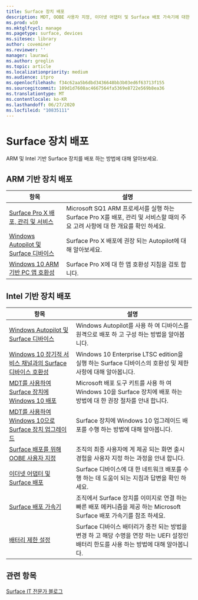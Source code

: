 ```yaml
---
title: Surface 장치 배포
description: MDT, OOBE 사용자 지정, 이더넷 어댑터 및 Surface 배포 가속기에 대한 정보를 포함하여 Surface 장치에 대한 배포 지침을 얻습니다.
ms.prod: w10
ms.mktglfcycl: manage
ms.pagetype: surface, devices
ms.sitesec: library
author: coveminer
ms.reviewer: ''
manager: laurawi
ms.author: greglin
ms.topic: article
ms.localizationpriority: medium
ms.audience: itpro
ms.openlocfilehash: f34c62aa5b6dbd3436648bb3b03ed6f63713f155
ms.sourcegitcommit: 109d1d7608ac4667564fa5369e8722e569b8ea36
ms.translationtype: MT
ms.contentlocale: ko-KR
ms.lasthandoff: 06/27/2020
ms.locfileid: "10835111"
---
```

# Surface 장치 배포

ARM 및 Intel 기반 Surface 장치를 배포 하는 방법에 대해 알아보세요.

## ARM 기반 장치 배포

| 항목 | 설명 |
| --- | --- |
| [Surface Pro X 배포, 관리 및 서비스](surface-pro-arm-app-management.md) | Microsoft SQ1 ARM 프로세서를 실행 하는 Surface Pro X를 배포, 관리 및 서비스할 때의 주요 고려 사항에 대 한 개요를 확인 하세요. |
| [Windows Autopilot 및 Surface 디바이스](windows-autopilot-and-surface-devices.md) | Surface Pro X 배포에 권장 되는 Autopilot에 대해 알아보세요. |
| [Windows 10 ARM 기반 PC 앱 호환성](surface-pro-arm-app-performance.md) | Surface Pro X에 대 한 앱 호환성 지침을 검토 합니다. |


## Intel 기반 장치 배포 

| 항목 | 설명 |
| --- | --- |
| [Windows Autopilot 및 Surface 디바이스](windows-autopilot-and-surface-devices.md) | Windows Autopilot를 사용 하 여 디바이스를 원격으로 배포 하 고 구성 하는 방법을 알아봅니다. |
| [Windows 10 장기적 서비스 채널과의 Surface 디바이스 호환성](surface-device-compatibility-with-windows-10-ltsc.md) | Windows 10 Enterprise LTSC edition을 실행 하는 Surface 디바이스의 호환성 및 제한 사항에 대해 알아봅니다. |
| [MDT를 사용하여 Surface 장치에 Windows 10 배포](deploy-windows-10-to-surface-devices-with-mdt.md) | Microsoft 배포 도구 키트를 사용 하 여 Windows 10을 Surface 장치에 배포 하는 방법에 대 한 권장 절차를 안내 합니다.|
| [MDT를 사용하여 Windows 10으로 Surface 장치 업그레이드](upgrade-surface-devices-to-windows-10-with-mdt.md)| Surface 장치에 Windows 10 업그레이드 배포를 수행 하는 방법에 대해 알아봅니다. |
| [Surface 배포를 위해 OOBE 사용자 지정](customize-the-oobe-for-surface-deployments.md)| 조직의 최종 사용자에 게 제공 되는 화면 출시 경험을 사용자 지정 하는 과정을 안내 합니다.|
| [이더넷 어댑터 및 Surface 배포](ethernet-adapters-and-surface-device-deployment.md)| Surface 디바이스에 대 한 네트워크 배포를 수행 하는 데 도움이 되는 지침과 답변을 확인 하세요.|
| [Surface 배포 가속기](microsoft-surface-deployment-accelerator.md)| 조직에서 Surface 장치를 이미지로 연결 하는 빠른 배포 메커니즘을 제공 하는 Microsoft Surface 배포 가속기를 참조 하세요. |
[배터리 제한 설정](battery-limit.md) | Surface 디바이스 배터리가 충전 되는 방법을 변경 하 고 해당 수명을 연장 하는 UEFI 설정인 배터리 한도를 사용 하는 방법에 대해 알아봅니다.

## 관련 항목

[Surface IT 전문가 블로그](https://techcommunity.microsoft.com/t5/Surface-IT-Pro-Blog/bg-p/SurfaceITPro)


